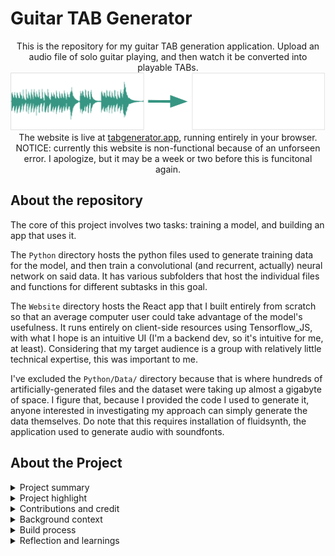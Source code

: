 # Guitar TAB Generator

<div align="center">
    This is the repository for my guitar TAB generation application. Upload an audio file of solo guitar playing, and then watch it be converted into playable TABs. 
    <br/>
    <img src="tab-generator-app/public/demo_image(1).png" alt="Image of audio file being converted into TABs"/>
    <br/>
    The website is live at <a href="https://tabgenerator.app/">tabgenerator.app</a>, running entirely in your browser. 
    <br/>NOTICE: currently this website is non-functional because of an unforseen error. I apologize, but it may be a week or two before this is funcitonal again.
</div>

## About the repository

The core of this project involves two tasks: training a model, and building an app that uses it. 

The `Python` directory hosts the python files used to generate training data for the model, and then train a convolutional (and recurrent, actually) neural network on said data. It has various subfolders that host the individual files and functions for different subtasks in this goal. 

The `Website` directory hosts the React app that I built entirely from scratch so that an average computer user could take advantage of the model's usefulness. It runs entirely on client-side resources using Tensorflow_JS, with what I hope is an intuitive UI (I'm a backend dev, so it's intuitive for me, at least). Considering that my target audience is a group with relatively little technical expertise, this was important to me.

I've excluded the `Python/Data/` directory because that is where hundreds of artificially-generated files and the dataset were taking up almost a gigabyte of space. I figure that, because I provided the code I used to generate it, anyone interested in investigating my approach can simply generate the data themselves. Do note that this requires installation of fluidsynth, the application used to generate audio with soundfonts.

## About the Project

<details>
  <summary>Project summary</summary>
  <hr/>
I've built an open-source web-app that can take in the audio of a song and generate playable guitar sheet-music based on what it hears. Specifically, it will generate Guitar TABs (tablature), which is a type of sheet-music that is especially targeted towards beginner musicians (it simplifies complex sheet music into fret/string pairs). In a sense, I've built a tool that lets beginner guitarists play their favorite songs, even if they lack the skills to learn it by ear.
<br/><br/>
The core of this project's functionality is a convolutional neural network. My application takes the audio and converts it into a spectrogram using FFTs, then the CNN looks at slices of that audio-image and output notes based on what it sees. Specifically, the model can see several 32nd-note slices at a time, and it outputs any note-beginnings that it recognizes in those slices.
I've then written a separate analytical function that takes the notes that the CNN recognizes and transforms them into playable Guitar TABs. It's a bit of an inefficient algorithm, but it essentially looks at every possible way to play the notes in any period of time, and finds which one minimizes distance and is (hopefully) easiest to play. 
<br/><br/>
I'm currently working on getting it running in an interactive web app, but that's still not its final state. I plan on improving the application so it can also isolate guitar audio from vocals, drums, or bass, and I'm also interested in creating a separate model to transcribe bass-lines to help me learn jazz bass.
<br/><br/>
</details>

<details>
  <summary>Project highlight</summary>
  <hr/>
My favorite thing about this project is seeing other people use it. Never before have I made something so helpful for other people. Once I got a local demo up and running, I showed it off to some of my colleagues, and the feedback was surprisingly very positive! People quickly started using it:
<br/><br/>
The guitarist in my school's jazz band, Peter, comes from a rock background, and he's not very comfortable reading sheet music. Using my tool, he was able to learn the music for our jazz band by transcribing recordings of the songs into a format he was familiar with, analyzing what the guitarist in the recording was doing and learning how to replicate it.<br/>
My elementary school music director, Mr. Shugert, runs private lessons with beginner guitarists, and I told him about this project. He eagerly tried it out, and he's now encouraging its use among his students to help them learn their favorite songs. <br/>
My brother, Andrew, is perhaps my most dear use case. I grew up listening to him slowly peck through songs in his room, learning every song by The Backseat Lovers by ear. I made this project with him in mind, and seeing him use it for the first time was perhaps the most personal fulfillment I've felt until now. It's so satisfying hearing how much he's been able to expand his musical breadth since I gave him this tool.
<br/><br/>
I think this project has taught me that I love helping people. I hope my projects in college and beyond are able to put smiles on peoples' faces like this one did.
<br/><br/>
</details>

<details>
  <summary>Contributions and credit </summary>
  <hr/>
This was a lone-wolf project for me; nobody even knew I was working on it until I was almost done. I was already very familiar with all the technologies I needed, so the only outside resources I used was simply the documentation of the libraries I used.
<br/><br/>
The closest thing to a 'mentor' for me was Dr. Matthew Reisman (founder of Bedrock Research, see 'Jobs' section of my application). I told him about this project as an example of my previous ML experience, and he suggested that I make it into a tool that anyone, even non-programmers, could use. So, I took my python server and React frontend (which required lots of technical skill to set up) and combined them into one simple, user-friendly static-website that's hosted on GitHub-pages for all to use (which sounds a lot simpler to do than it actually was...).
<br/><br/>
I'll go ahead and cite the main python libraries used in this project:
<br/>
TensorFlow, TensorFlow.js, Keras (machine learning)
<br/>
Music21 (MIDI creation and bank/preset management)
<br/>
Mido (manipulating and analyzing MIDI contents)
<br/>
NumPy (linear algebra; tensor handling)
<br/>
<a src="https://github.com/chrisguttandin/web-audio-beat-detector">Web Audio API</a> (estimated BPM detection)
<br/>
<a src="https://www.reddit.com/r/FL_Studio/comments/ac05a7/guitarsuniversalsf2_real_guitar_samples_acoustic/">Guitar SoundFont</a> (for creating the synthetic data)
<br/>
FluidSynth (converting generated MIDIs to .WAV using a .sf2 for synthetic dataset)
<br/><br/>
</details>

<details>
  <summary>Background context</summary>
  <hr/>
I started this project right after I finished studying for and achieving the TensorFlow Developer Certificate from Google. I figured it'd be a great first project for me to apply what I've learned, while also expanding my knowledge along the way. Aside from personal development, I also wanted to make something that would be useful for other people.
<br/><br/>
The constraints for this project were rather great. I don't have a GPU that can run Tensorflow code, and I can't quite afford the costs of computing services through AWS and google, so my machine learning abilities were limited, to say the least. Everything was made on a macbook air with minimal computing power.
<br/><br/>
</details>

<details>
  <summary>Build process</summary>
  <hr/>
This project was built in a sparse segments of free time over the past 4 or 5 months. I'd work on it in great depth for about 1-2 days at a time, a few times a month. As such, I wasn't able to follow traditional project planning and execution techniques; I'd arrive at the project once in a while and forget most everything that I was working on previously. 
<br/><br/>
Here's an overview of the many versions of this project:
<li>
The first version of this project was simply an .ipynb that would create a random-note dataset and then trained a very inefficient model to recognize notes in an audio file. 
</li>
<li>
The second version of this project was a very simple React Frontend and Flask Backend that I securely self-hosted for others to try out. This one worked really well, and was a very simple transition from my python environment to a hosted web app. Unfortunately, I don't want to publish that version because it'd open myself up to security risks.
</li>
<li>
The third version, and the one I'm currently finalizing, is run entirely on the client-side. This required designing the website for production, including optimizing images and algorithms, along with reducing the complexity of the model itself (which took tons of work, including improving the dataset). I made a plan of the design of the website (see below), and I feel I followed it pretty well.
<br/>
<img src="Sketch1.png" width="45%">
<img src="Sketch2.png" width="45%">
</li>
Currently I'm in an admittedly frustrating situation. The model and website are working perfectly when independent, but for some reason the TensorflowJS library is not working with my models trained in python no matter how many things I try. And to make things worse, me trying to swap out Tensorflow installations appears to have corrupted my Fluidsynth installation, so now I can't make a .json dataset and retrain the model entirely within js, which was my original backup. My current plan is to reset my environment entirely and rebuild from the ground up to see where the issue is, but that's delaying the end result by several weeks because this is the busiest time of year for me.
<br/><br/>
</details>

<details>
  <summary>Reflection and learnings</summary>
  <hr/>
What started as a simple .ipynb quickly expanded into a full-stack web development process, cumulating in a final client-side product of more complexity than I originally planned. Most of the trouble along the way came from misorganizing my dependencies, especially relating to tensorflow and tensorflowjs. From my experience, Google's tensorflow framework has some of the worst backwards compatibility, or even plain compatibility with other libraries. Currently, this exact thing is the reason that the website doesn't work. For all of my future machine learning projects, I'll likely switch over to PyTorch for a smoother experience. I'll probably start using virtual environments for proper, professional dependency handline.
<br/><br/>
I'm still planning to expand on this project. here's a few of my ideas:
<li>Make a second model that isolates guitar audio from vocals, drums, and noise. This would allow full songs to be uploaded and the guitar could be extracted in one sweep. This would be straightforward to implement, I'd just need to adjust my dataset generation code to add in drums and other instruments in set patterns.</li>
<li>Make a separate tool that extends this music transcription feature to Jazz Bass lines. Again, this would be as simple as slightly adjusting the dataset generation so it makes walking bass lines.</li>
<li>I could even expand to more unique instruments, maybe making a Drum transcription tool or a vocal melody tool. Eventually, I could make a tool that recognizes all elements from a song, whether for royalty-free midi remakes or for experimenting with different soundfonts in the audio</li>
<li>Finally, and definitely the most complex application for my current skills, I could create an asynchronous process that could process a live audio recording into guitar tabs in real time. This would require significant optimization improvements, however, and I'd need to make some sort of custom beat-detection algorithm to find the measure breaks.</li>
<br>
Currently my schedule is packed to the brim, so it might be a long while before I get around to adding these features. However, you can see my work on other projects on my main github page.
</details>
